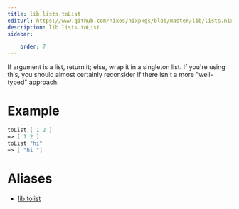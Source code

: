 ```yaml
---
title: lib.lists.toList
editUrl: https://www.github.com/nixos/nixpkgs/blob/master/lib/lists.nix#L483C12
description: lib.lists.toList
sidebar:

    order: 7
---
```


If argument is a list, return it; else, wrap it in a singleton
list.  If you're using this, you should almost certainly
reconsider if there isn't a more "well-typed" approach.

# Example

```nix
toList [ 1 2 ]
=> [ 1 2 ]
toList "hi"
=> [ "hi "]
```


# Aliases

- [lib.tolist](/nix-doc-comments/reference/lib/lib-tolist)


